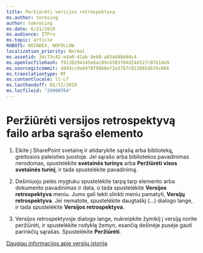 ```yaml
---
title: Peržiūrėti versijos retrospektyvą
ms.author: toresing
author: tomresing
ms.date: 6/21/2018
ms.audience: ITPro
ms.topic: article
ROBOTS: NOINDEX, NOFOLLOW
localization_priority: Normal
ms.assetid: 34c73c42-e4a0-41ab-8eb8-a834d4bb04c4
ms.openlocfilehash: f9130294145e6ac09c6503f04d24d327c0761de9
ms.sourcegitcommit: dd43cc0a9470f98b8ef2a3787c823801d674c666
ms.translationtype: MT
ms.contentlocale: lt-LT
ms.lasthandoff: 02/12/2019
ms.locfileid: "29900764"
---
```

# <a name="view-version-history-of-a-file-or-list-item"></a>Peržiūrėti versijos retrospektyvą failo arba sąrašo elemento

1. Eikite į SharePoint svetainę ir atidarykite sąrašą arba biblioteką, greitosios paleisties juostoje. Jei sąrašo arba bibliotekos pavadinimas nerodomas, spustelėkite **svetainės turinys** arba **Peržiūrėti visos svetainės turinį**, ir tada spustelėkite pavadinimą.
    
2. Dešiniuoju pelės mygtuku spustelėkite tarpą tarp elemento arba dokumento pavadinimas ir data, o tada spustelėkite **Versijos retrospektyva** meniu. Jums gali tekti slinkti meniu pamatyti, **Versijų retrospektyva**. Jei nematote, spustelėkite daugtaškį (...) dialogo lange, ir tada spustelėkite **Versijos retrospektyva**.
    
3. Versijos retrospektyvoje dialogo lange, nukreipkite žymiklį į versiją norite peržiūrėti, ir spustelėkite rodyklę žemyn, esančią dešinėje pusėje gauti parinkčių sąrašas. Spustelėkite **Peržiūrėti**.
    
[Daugiau informacijos apie versijų istorija](https://go.microsoft.com/fwlink/?linkid=875709)
  

